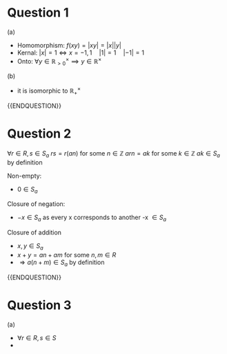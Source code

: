 # Question 1

(a)

- Homomorphism: $f(xy) = |xy| = |x||y|$
- Kernal: $|x| = 1 \iff x = -1,1 \quad |1| = 1 \quad |-1| = 1$
- Onto: $\forall y \in \mathbb{R}_{>0}^\times \implies y \in \mathbb{R}^\times$

(b)

- it is isomorphic to $\mathbb{R}^\times_+$

{{ENDQUESTION}}

# Question 2

$\forall r \in R, s \in S_a$
$rs = r(an)$ for some $n \in \mathbb{Z}$
$arn = ak$ for some $k \in \mathbb{Z}$
$ak \in S_a$ by definition

Non-empty:
- $0 \in S_a$

Closure of negation:
- $-x \in S_a$ as every x corresponds to another -x $\in S_a$

Closure of addition
- $x,y \in S_a$
- $x + y = an+am$ for some $n,m \in R$
- $\Rightarrow a(n+m) \in S_a$ by definition

{{ENDQUESTION}}
# Question 3

(a)

- $\forall r \in R, s \in S$
- 